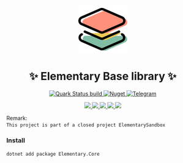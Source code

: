 <!-- Logo -->
<p align="center">
  <a href="#">
    <img height="128" width="128" src="https://raw.githubusercontent.com/ElementaryStudio/Elementary.Core/master/img/5adc99ae679a28.6015049015244067024244.png">
  </a>
</p>

<!-- Name -->
<h1 align="center">
  ✨ Elementary Base library ✨
</h1>
<p align="center">
  <a href="#">
    <img alt="Quark Status build" src="https://github.com/ElementaryStudio/Elementary.Core/workflows/.NET%20Core%20CI/badge.svg">
  </a>
  <a href="https://www.nuget.org/packages/Elementary.Core/">
    <img alt="Nuget" src="https://img.shields.io/nuget/v/Elementary.Core.svg?color=%23884499">
  </a>
  <a href="https://t.me/ivysola">
    <img alt="Telegram" src="https://img.shields.io/badge/Ask%20Me-Anything-1f425f.svg">
  </a>
</p>
<p align="center">
  <a href="#">
    <img src="https://forthebadge.com/images/badges/made-with-c-sharp.svg">
    <img src="https://forthebadge.com/images/badges/designed-in-ms-paint.svg">
    <img src="https://forthebadge.com/images/badges/ages-18.svg">
    <img src="https://ForTheBadge.com/images/badges/winter-is-coming.svg">
    <img src="https://forthebadge.com/images/badges/gluten-free.svg">
  </a>
</p>


Remark:       
  `This project is part of a closed project ElementarySandbox`    


### Install   
`dotnet add package Elementary.Core`

